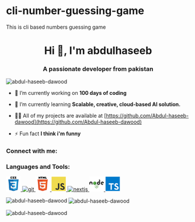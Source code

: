 # cli-number-guessing-game
This is cli based numbers guessing game

<h1 align="center">Hi 👋, I'm abdulhaseeb</h1>
<h3 align="center">A passionate developer from pakistan</h3>

<p align="left"> <img width="400" src="https://encrypted-tbn0.gstatic.com/images?q=tbn:ANd9GcTxvdQVvL70fT0vEh9vAce8i23afZOeFjA-x7yQ9y9ytQ&s" alt="abdul-haseeb-dawood" /> </p>

- 🔭 I’m currently working on **100 days of coding**

- 🌱 I’m currently learning **Scalable, creative, cloud-based AI solution.**

- 👨‍💻 All of my projects are available at [https://github.com/Abdul-haseeb-dawood](https://github.com/Abdul-haseeb-dawood)

- ⚡ Fun fact **I think i'm funny**

<h3 align="left">Connect with me:</h3>
<p align="left">
</p>

<h3 align="left">Languages and Tools:</h3>
<p align="left"> <a href="https://www.w3schools.com/css/" target="_blank" rel="noreferrer"> <img src="https://raw.githubusercontent.com/devicons/devicon/master/icons/css3/css3-original-wordmark.svg" alt="css3" width="40" height="40"/> </a> <a href="https://git-scm.com/" target="_blank" rel="noreferrer"> <img src="https://www.vectorlogo.zone/logos/git-scm/git-scm-icon.svg" alt="git" width="40" height="40"/> </a> <a href="https://www.w3.org/html/" target="_blank" rel="noreferrer"> <img src="https://raw.githubusercontent.com/devicons/devicon/master/icons/html5/html5-original-wordmark.svg" alt="html5" width="40" height="40"/> </a> <a href="https://developer.mozilla.org/en-US/docs/Web/JavaScript" target="_blank" rel="noreferrer"> <img src="https://raw.githubusercontent.com/devicons/devicon/master/icons/javascript/javascript-original.svg" alt="javascript" width="40" height="40"/> </a> <a href="https://nextjs.org/" target="_blank" rel="noreferrer"> <img src="https://cdn.worldvectorlogo.com/logos/nextjs-2.svg" alt="nextjs" width="40" height="40"/> </a> <a href="https://nodejs.org" target="_blank" rel="noreferrer"> <img src="https://raw.githubusercontent.com/devicons/devicon/master/icons/nodejs/nodejs-original-wordmark.svg" alt="nodejs" width="40" height="40"/> </a> <a href="https://www.typescriptlang.org/" target="_blank" rel="noreferrer"> <img src="https://raw.githubusercontent.com/devicons/devicon/master/icons/typescript/typescript-original.svg" alt="typescript" width="40" height="40"/> </a> </p>

<p><img align="left" src="https://github-readme-stats.vercel.app/api/top-langs?username=abdul-haseeb-dawood&show_icons=true&locale=en&layout=compact" alt="abdul-haseeb-dawood" /></p>

<p>&nbsp;<img align="center" src="https://github-readme-stats.vercel.app/api?username=abdul-haseeb-dawood&show_icons=true&locale=en" alt="abdul-haseeb-dawood" /></p>

<p><img align="center" src="https://github-readme-streak-stats.herokuapp.com/?user=abdul-haseeb-dawood&" alt="abdul-haseeb-dawood" /></p>
